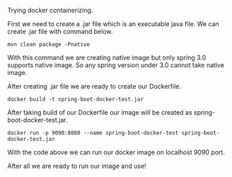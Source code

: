 Trying docker containerizing.

First we need to create a .jar file which is an executable java file. We can create .jar file with command below. 

```
mvn clean package -Pnative
```

With this command we are creating native image but only spring 3.0 supports native image. So any spring version under 3.0 cannot take native image. 

After creating .jar file we are ready to create our Dockerfile.

```
docker build -t spring-boot-docker-test.jar
```

After taking build of our Dockerfile our image will be created as spring-boot-docker-test.jar.


```
docker run -p 9090:8080 --name spring-boot-docker-test spring-boot-docker-test.jar
```
With the code above we can run our docker image on localhost 9090 port.

After all we are ready to run our image and use!